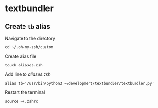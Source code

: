 # textbundler

## Create `tb` alias

Navigate to the directory

`cd ~/.oh-my-zsh/custom`

Create alias file

`touch aliases.zsh`

Add line to *aliases.zsh*

`alias tb='/usr/bin/python3 ~/development/textbundler/textbundler.py'`

Restart the terminal

`source ~/.zshrc`